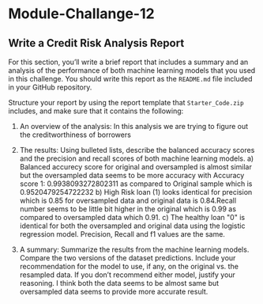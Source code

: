 # Module-Challange-12

## Write a Credit Risk Analysis Report

For this section, you’ll write a brief report that includes a summary and an analysis of the performance of both machine learning models that you used in this challenge. You should write this report as the `README.md` file included in your GitHub repository.

Structure your report by using the report template that `Starter_Code.zip` includes, and make sure that it contains the following:

1. An overview of the analysis: In this analysis we are trying to figure out the creditworthiness of borrowers

2. The results: Using bulleted lists, describe the balanced accuracy scores and the precision and recall scores of both machine learning models.
a) Balanced accurecy score for original and oversampled is almost similar but the oversampled data seems to be more accuracy with Accuracy score 1: 0.9938093272802311 as compared to Original sample which is 0.9520479254722232
b) High Risk loan (1) looks identical for precision which is 0.85 for oversampled data and original data is 0.84.Recall number seems to be little bit higher in the original which is 0.99 as compared to oversampled data which 0.91.
c) The healthy loan "0" is identical for both the oversampled and original data using the logistic regression model. Precision, Recall and f1 values are the same.


3. A summary: Summarize the results from the machine learning models. Compare the two versions of the dataset predictions. Include your recommendation for the model to use, if any, on the original vs. the resampled data. If you don’t recommend either model, justify your reasoning.
I think both the data seems to be almost same but oversampled data seems to provide more accurate result.

